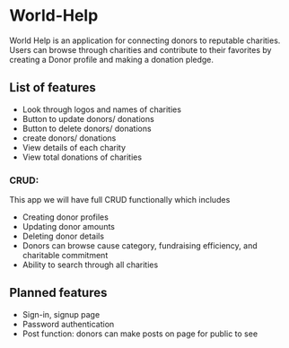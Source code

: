 # World-Help

World Help is an application for connecting donors to reputable charities. Users can browse through charities and contribute to their favorites by creating a Donor profile and making a donation pledge.


## List of features 

- Look through logos and names of charities 
- Button to update donors/ donations 
- Button to delete donors/ donations
- create  donors/ donations
- View details of each charity
- View total donations of charities 



### CRUD: 
This app we will have full CRUD functionally which includes 
- Creating donor profiles 
- Updating donor amounts 
- Deleting donor details
- Donors can browse cause category, fundraising efficiency, and charitable commitment
- Ability to search through all charities




## Planned features 
- Sign-in, signup page 
- Password authentication 
- Post function: donors can make posts on page for public to see

